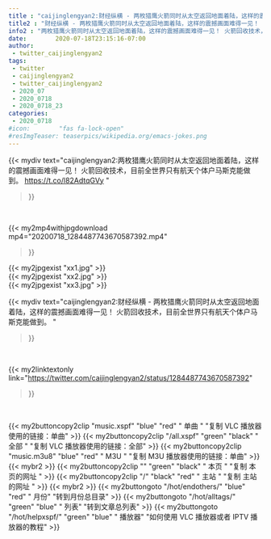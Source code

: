 ```yaml
---
title : "caijinglengyan2:财经纵横 - 两枚猎鹰火箭同时从太空返回地面着陆，这样的震撼画面难得一见！ 火箭回收技术，目前全世界只有航天个体户马斯克能做到。 "
title2 : "财经纵横 - 两枚猎鹰火箭同时从太空返回地面着陆，这样的震撼画面难得一见！ 火箭回收技术，目前全世界只有航天个体户马斯克能做到。 "
info2 : "两枚猎鹰火箭同时从太空返回地面着陆，这样的震撼画面难得一见！ 火箭回收技术，目前全世界只有航天个体户马斯克能做到。 https://t.co/l82AdtqGVy "
date:        2020-07-18T23:15:16-07:00
author:
 - twitter_caijinglengyan2
tags:
 - twitter
 - caijinglengyan2
 - twitter_caijinglengyan2
 - 2020_07
 - 2020_0718
 - 2020_0718_23
categories:
 - 2020_0718
#icon:        "fas fa-lock-open"
#resImgTeaser: teaserpics/wikipedia.org/emacs-jokes.png
---
```


{{< mydiv text="caijinglengyan2:两枚猎鹰火箭同时从太空返回地面着陆，这样的震撼画面难得一见！ 火箭回收技术，目前全世界只有航天个体户马斯克能做到。 https://t.co/l82AdtqGVy "
>}}
<br>


{{< my2mp4withjpgdownload mp4="20200718_1284487743670587392.mp4"
>}}

{{< my2jpgexist "xx1.jpg" >}}<br>
{{< my2jpgexist "xx2.jpg" >}}<br>
{{< my2jpgexist "xx3.jpg" >}}<br>



{{< mydiv text="caijinglengyan2:财经纵横 - 两枚猎鹰火箭同时从太空返回地面着陆，这样的震撼画面难得一见！ 火箭回收技术，目前全世界只有航天个体户马斯克能做到。 "
>}}
<br>

{{< my2linktextonly link="https://twitter.com/caijinglengyan2/status/1284487743670587392"
>}}


<br>

{{< my2buttoncopy2clip "music.xspf"        "blue"   "red"    " 单曲 "  "复制 VLC 播放器使用的链接：单曲" >}} {{< my2buttoncopy2clip "/all.xspf"         "green"  "black"  " 全部 "  "复制 VLC 播放器使用的链接：全部" >}} {{< my2buttoncopy2clip "music.m3u8"        "blue"   "red"    " M3U  "    "复制 M3U 播放器使用的链接：单曲" >}} {{< mybr2 >}} {{< my2buttoncopy2clip ""                  "green"  "black"  " 本页 "    "复制 本页的网址 " >}} {{< my2buttoncopy2clip "/"                 "black"  "red"    " 主站 "    "复制 主站的网址 " >}} {{< mybr2 >}} {{< my2buttongoto      "/hot/endothers/"   "blue"   "red"    " 月份"   "转到月份总目录" >}} {{< my2buttongoto      "/hot/alltags/"     "green"  "blue"   " 列表"   "转到文章总列表" >}} {{< my2buttongoto      "/hot/helpxspf/"    "green"  "blue"   " 播放器" "如何使用 VLC 播放器或者 IPTV 播放器的教程" >}} 
